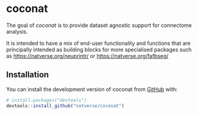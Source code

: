 # coconat

<!-- badges: start -->
<!-- badges: end -->

The goal of *coconat* is to provide dataset agnostic support for connectome analysis.

It is intended to have a mix of end-user functionality and functions that are
principally intended as building blocks for more specialised packages such as
https://natverse.org/neuprintr/ or https://natverse.org/fafbseg/

## Installation

You can install the development version of coconat from [GitHub](https://github.com/) with:

``` r
# install.packages("devtools")
devtools::install_github("natverse/coconat")
```

